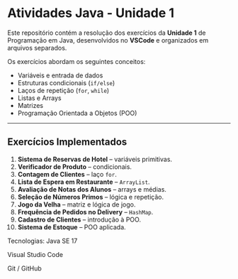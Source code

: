 # Atividades Java - Unidade 1

Este repositório contém a resolução dos exercícios da **Unidade 1** de Programação em Java, desenvolvidos no **VSCode** e organizados em arquivos separados.  

Os exercícios abordam os seguintes conceitos:  
- Variáveis e entrada de dados  
- Estruturas condicionais (`if/else`)  
- Laços de repetição (`for`, `while`)  
- Listas e Arrays  
- Matrizes  
- Programação Orientada a Objetos (POO)  

---

## Exercícios Implementados

1. **Sistema de Reservas de Hotel** – variáveis primitivas.  
2. **Verificador de Produto** – condicionais.  
3. **Contagem de Clientes** – laço `for`.  
4. **Lista de Espera em Restaurante** – `ArrayList`.  
5. **Avaliação de Notas dos Alunos** – arrays e médias.  
6. **Seleção de Números Primos** – lógica e repetição.  
7. **Jogo da Velha** – matriz e lógica de jogo.  
8. **Frequência de Pedidos no Delivery** – `HashMap`.  
9. **Cadastro de Clientes** – introdução à POO.  
10. **Sistema de Estoque** – POO aplicada.  

Tecnologias:
Java SE 17

Visual Studio Code

Git / GitHub
